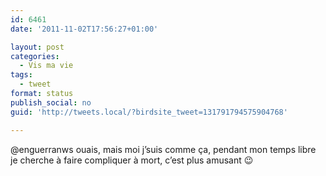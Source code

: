 ```yaml
---
id: 6461
date: '2011-11-02T17:56:27+01:00'

layout: post
categories:
  - Vis ma vie
tags:
  - tweet
format: status
publish_social: no
guid: 'http://tweets.local/?birdsite_tweet=131791794575904768'

---
```


@enguerranws ouais, mais moi j’suis comme ça, pendant mon temps libre je cherche à faire compliquer à mort, c’est plus amusant 😉